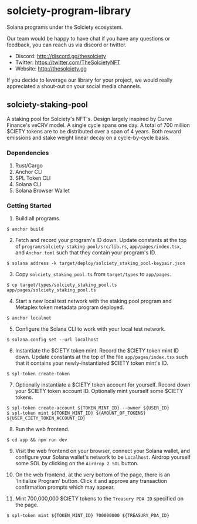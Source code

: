 # solciety-program-library

Solana programs under the Solciety ecosystem. 

Our team would be happy to have chat if you have any questions or feedback, you can reach us via discord or twitter. 
- Discord: http://discord.gg/thesolciety
- Twitter: https://twitter.com/TheSolcietyNFT
- Website: http://thesolciety.gg 

If you decide to leverage our library for your project, we would really appreciated a shout-out on your social media channels.

## solciety-staking-pool

A staking pool for Solciety's NFT's. Design largely inspired by Curve Finance's veCRV model. A single cycle spans one day. A total of 700 million $CIETY tokens are to be distributed over a span of 4 years. Both reward emissions and stake weight linear decay on a cycle-by-cycle basis.

### Dependencies

1. Rust/Cargo
2. Anchor CLI
3. SPL Token CLI
4. Solana CLI
5. Solana Browser Wallet

### Getting Started

1. Build all programs.

```console
$ anchor build
```

2. Fetch and record your program's ID down. Update constants at the top of `program/solciety-staking-pool/src/lib.rs`, `app/pages/index.tsx`, and `Anchor.toml` such that they contain your program's ID.

```console
$ solana address -k target/deploy/solciety_staking_pool-keypair.json
```

3. Copy `solciety_staking_pool.ts` from `target/types` to `app/pages`.

```console
$ cp target/types/solciety_staking_pool.ts app/pages/solciety_staking_pool.ts
```

4. Start a new local test network with the staking pool program and Metaplex token metadata program deployed.

```console
$ anchor localnet
```

5. Configure the Solana CLI to work with your local test network.

```console
$ solana config set --url localhost
```

6. Instantiate the $CIETY token mint. Record the $CIETY token mint ID down. Update constants at the top of the file `app/pages/index.tsx` such that it contains your newly-instantiated $CIETY token mint's ID.

```console
$ spl-token create-token
```

7. Optionally instantiate a $CIETY token account for yourself. Record down your $CIETY token account ID. Optionally mint yourself some $CIETY tokens.

```console
$ spl-token create-account ${TOKEN_MINT_ID} --owner ${USER_ID}
$ spl-token mint ${TOKEN_MINT_ID} ${AMOUNT_OF_TOKENS} ${USER_CIETY_TOKEN_ACCOUNT_ID}
```

8. Run the web frontend.

```console
$ cd app && npm run dev
```

9. Visit the web frontend on your browser, connect your Solana wallet, and configure your Solana wallet's network to be `Localhost`. Airdrop yourself some SOL by clicking on the `Airdrop 2 SOL` button.

10. On the web frontend, at the very bottom of the page, there is an 'Initialize Program' button. Click it and approve any transaction confirmation prompts which may appear.

11. Mint 700,000,000 $CIETY tokens to the `Treasury PDA ID` specified on the page.

```console
$ spl-token mint ${TOKEN_MINT_ID} 700000000 ${TREASURY_PDA_ID}
```
